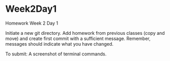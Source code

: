 # Week2Day1
Homework Week 2 Day 1

Initiate a new git directory. Add homework from previous classes (copy and move) and create first commit with a sufficient message. 
Remember, messages should indicate what you have changed.

To submit: 
A screenshot of terminal commands.
